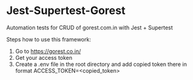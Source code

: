 # Jest-Supertest-Gorest

Automation tests for CRUD of gorest.com.in with Jest + Supertest

Steps how to use this framework:

1. Go to https://gorest.co.in/
2. Get your access token
3. Create a .env file in the root directory and add copied token there in format ACCESS_TOKEN=<copied_token>
